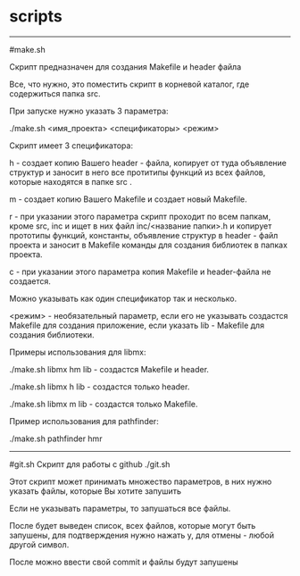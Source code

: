 # scripts
---------------------------------------
#make.sh

Скрипт предназначен для создания Makefile и header файла

Все, что нужно, это поместить скрипт в корневой каталог, где содержиться папка src.

При запуске нужно указать 3 параметра:

./make.sh <имя_проекта> <спецификаторы> <режим>

Скрипт имеет 3 спецификатора: 

h - создает копию Вашего header - файла, копирует от туда объявление структур и заносит в него 
все протитипы функций из всех файлов, которые находятся в папке src .

m - создает копию Вашего Makefile и создает новый Makefile.

r - при указании этого параметра скрипт проходит по всем папкам, кроме src, inc и ищет в них файл inc/<название папки>.h и копирует прототипы функций, константы, объявление структур в header - файл проекта и заносит в Makefile команды для создания библиотек в папках проекта.

c - при указании этого параметра копия Makefile и header-файла не создается. 

Можно указывать как один спецификатор так и несколько.

<режим> - необязательный параметр, если его не указывать создастся Makefile для создания приложение, если указать lib - Makefile для создания библиотеки.

Примеры использования для libmx:

./make.sh libmx hm lib - создастся Makefile и header.

./make.sh libmx h lib - создастся только header.

./make.sh libmx m lib - создастся только Makefile.

Пример использования для pathfinder:

./make.sh pathfinder hmr

---------------------------------------
#git.sh
Скрипт для работы с github
./git.sh

Этот скрипт может принимать множество параметров, в них нужно указать файлы, которые Вы хотите запушить

Если не указывать параметры, то запушаться все файлы.

После будет выведен список, всех файлов, которые могут быть запушены, для подтверждения нужно нажать y, для отмены - любой другой символ.

После можно ввести свой commit и файлы будут запушены
